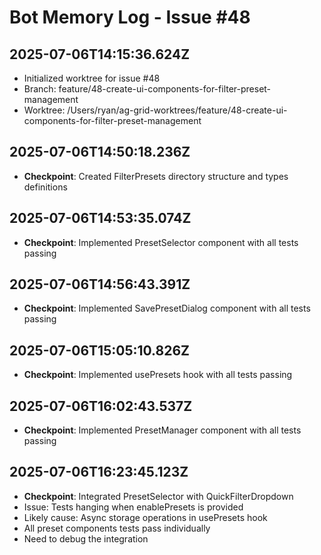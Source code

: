 # Bot Memory Log - Issue #48

## 2025-07-06T14:15:36.624Z

- Initialized worktree for issue #48
- Branch: feature/48-create-ui-components-for-filter-preset-management
- Worktree: /Users/ryan/ag-grid-worktrees/feature/48-create-ui-components-for-filter-preset-management

## 2025-07-06T14:50:18.236Z

- **Checkpoint**: Created FilterPresets directory structure and types definitions

## 2025-07-06T14:53:35.074Z

- **Checkpoint**: Implemented PresetSelector component with all tests passing

## 2025-07-06T14:56:43.391Z

- **Checkpoint**: Implemented SavePresetDialog component with all tests passing

## 2025-07-06T15:05:10.826Z

- **Checkpoint**: Implemented usePresets hook with all tests passing

## 2025-07-06T16:02:43.537Z

- **Checkpoint**: Implemented PresetManager component with all tests passing

## 2025-07-06T16:23:45.123Z

- **Checkpoint**: Integrated PresetSelector with QuickFilterDropdown
- Issue: Tests hanging when enablePresets is provided
- Likely cause: Async storage operations in usePresets hook
- All preset components tests pass individually
- Need to debug the integration
